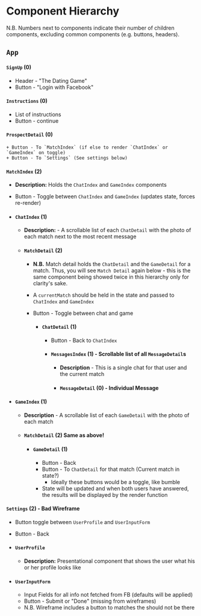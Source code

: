 # Component Hierarchy
N.B. Numbers next to components indicate their number of children components, excluding common components (e.g. buttons, headers).

## `App`

#### `SignUp` (0)
  + Header - "The Dating Game"
  + Button - "Login with Facebook"

#### `Instructions` (0)
  + List of instructions
  + Button - continue

#### `ProspectDetail` (0)
    + Button - To `MatchIndex` (if else to render `ChatIndex` or `GameIndex` on toggle)
    + Button - To `Settings` (See settings below)

#### `MatchIndex` (2)
  + **Description:** Holds the `ChatIndex` and `GameIndex` components
  + Button - Toggle between `ChatIndex` and `GameIndex` (updates state, forces re-render)

  + #### `ChatIndex` (1)
    + **Description:** - A scrollable list of each `ChatDetail` with the photo of each match next to the most recent message

    + #### `MatchDetail` (2)
      + **N.B.** Match detail holds the `ChatDetail` and the `GameDetail` for a match. Thus, you will see `Match Detail` again below - this is the same component being showed twice in this hierarchy only for clarity's sake.
      + A `currentMatch` should be held in the state and passed to `ChatIndex` and `GameIndex`
      + Button - Toggle between chat and game

        + #### `ChatDetail` (1)
          + Button - Back to `ChatIndex`
          + #### `MessagesIndex` (1) - Scrollable list of all `MessageDetail`s
            + **Description** - This is a single chat for that user and the current match

            + #### `MessageDetail` (0) - Individual Message

  + #### `GameIndex` (1)
    + **Description** - A scrollable list of each `GameDetail` with the photo of each match

    + #### `MatchDetail` (2) **Same as above!**

      + #### `GameDetail` (1)
        + Button - Back
        + Button - To `ChatDetail`  for that match (Current match in state?)
          + Ideally these buttons would be a toggle, like bumble
        + State will be updated and when both users have answered, the results will be displayed by the render function

#### `Settings` (2) - Bad Wireframe
  + Button toggle between `UserProfile` and `UserInputForm`
  + Button - Back

  + #### `UserProfile`
    + **Description:** Presentational component that shows the user what his or her profile looks like

  + #### `UserInputForm`
    + Input Fields for all info not fetched from FB (defaults will be applied)
    + Button - Submit or "Done" (missing from wireframes)
    + N.B. Wireframe includes a button to matches the should not be there
